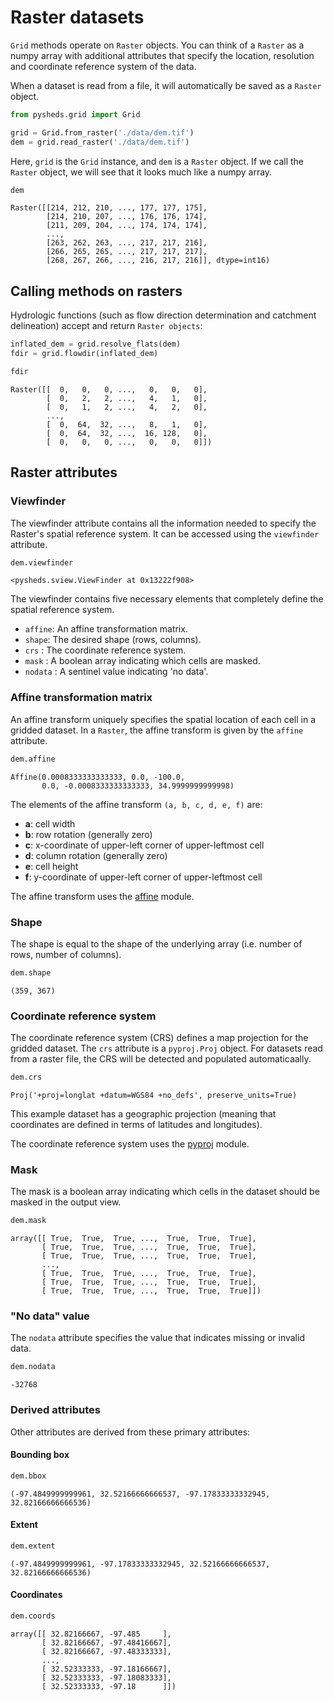 # Raster datasets

`Grid` methods operate on `Raster` objects. You can think of a `Raster` as a numpy array with additional attributes that specify the location, resolution and coordinate reference system of the data.

When a dataset is read from a file, it will automatically be saved as a `Raster` object.

```python
from pysheds.grid import Grid

grid = Grid.from_raster('./data/dem.tif')
dem = grid.read_raster('./data/dem.tif')
```

Here, `grid` is the `Grid` instance, and `dem` is a `Raster` object. If we call the `Raster` object, we will see that it looks much like a numpy array.

```python
dem
```
```
Raster([[214, 212, 210, ..., 177, 177, 175],
        [214, 210, 207, ..., 176, 176, 174],
        [211, 209, 204, ..., 174, 174, 174],
        ...,
        [263, 262, 263, ..., 217, 217, 216],
        [266, 265, 265, ..., 217, 217, 217],
        [268, 267, 266, ..., 216, 217, 216]], dtype=int16)
```

## Calling methods on rasters

Hydrologic functions (such as flow direction determination and catchment delineation) accept and return `Raster objects`:

```python
inflated_dem = grid.resolve_flats(dem)
fdir = grid.flowdir(inflated_dem)
```
```python
fdir
```
```
Raster([[  0,   0,   0, ...,   0,   0,   0],
        [  0,   2,   2, ...,   4,   1,   0],
        [  0,   1,   2, ...,   4,   2,   0],
        ...,
        [  0,  64,  32, ...,   8,   1,   0],
        [  0,  64,  32, ...,  16, 128,   0],
        [  0,   0,   0, ...,   0,   0,   0]])
```

## Raster attributes

### Viewfinder

The viewfinder attribute contains all the information needed to specify the Raster's spatial reference system. It can be accessed using the `viewfinder` attribute.

```python
dem.viewfinder
```
```
<pysheds.sview.ViewFinder at 0x13222f908>
```

The viewfinder contains five necessary elements that completely define the spatial reference system.

  - `affine`: An affine transformation matrix.
  - `shape`: The desired shape (rows, columns).
  - `crs` : The coordinate reference system.
  - `mask` : A boolean array indicating which cells are masked.
  - `nodata` : A sentinel value indicating 'no data'.

### Affine transformation matrix

An affine transform uniquely specifies the spatial location of each cell in a gridded dataset. In a `Raster`, the affine transform is given by the `affine` attribute.

```python
dem.affine
```
```
Affine(0.0008333333333333, 0.0, -100.0,
       0.0, -0.0008333333333333, 34.9999999999998)
```

The elements of the affine transform `(a, b, c, d, e, f)` are:

- **a**: cell width
- **b**: row rotation (generally zero)
- **c**: x-coordinate of upper-left corner of upper-leftmost cell
- **d**: column rotation (generally zero)
- **e**: cell height
- **f**: y-coordinate of upper-left corner of upper-leftmost cell

The affine transform uses the [affine](https://pypi.org/project/affine/) module.

### Shape

The shape is equal to the shape of the underlying array (i.e. number of rows, number of columns).

```python
dem.shape
```
```
(359, 367)
```

### Coordinate reference system

The coordinate reference system (CRS) defines a map projection for the gridded
dataset. The `crs` attribute is a `pyproj.Proj` object. For datasets read from a
raster file, the CRS will be detected and populated automaticaally.

```python
dem.crs
```
```
Proj('+proj=longlat +datum=WGS84 +no_defs', preserve_units=True)
```

This example dataset has a geographic projection (meaning that coordinates are defined in terms of latitudes and longitudes).

The coordinate reference system uses the [pyproj](https://pypi.org/project/pyproj/) module.

### Mask

The mask is a boolean array indicating which cells in the dataset should be masked in the output view.

```python
dem.mask
```
```
array([[ True,  True,  True, ...,  True,  True,  True],
       [ True,  True,  True, ...,  True,  True,  True],
       [ True,  True,  True, ...,  True,  True,  True],
       ...,
       [ True,  True,  True, ...,  True,  True,  True],
       [ True,  True,  True, ...,  True,  True,  True],
       [ True,  True,  True, ...,  True,  True,  True]])
```

### "No data" value

The `nodata` attribute specifies the value that indicates missing or invalid data.

```python
dem.nodata
```
```
-32768
```

### Derived attributes

Other attributes are derived from these primary attributes:

#### Bounding box

```python
dem.bbox
```
```
(-97.4849999999961, 32.52166666666537, -97.17833333332945, 32.82166666666536)
```

#### Extent

```python
dem.extent
```
```
(-97.4849999999961, -97.17833333332945, 32.52166666666537, 32.82166666666536)
```

#### Coordinates

```python
dem.coords
```
```
array([[ 32.82166667, -97.485     ],
       [ 32.82166667, -97.48416667],
       [ 32.82166667, -97.48333333],
       ...,
       [ 32.52333333, -97.18166667],
       [ 32.52333333, -97.18083333],
       [ 32.52333333, -97.18      ]])
```

